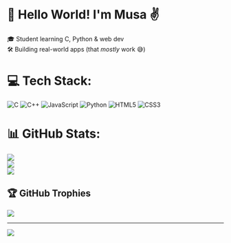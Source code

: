 # 🚀 Hello World! I'm Musa ✌  
🎓 Student learning C, Python & web dev  
🛠️ Building real-world apps (that *mostly* work 😅)


# 💻 Tech Stack:
![C](https://img.shields.io/badge/c-%2300599C.svg?style=for-the-badge&logo=c&logoColor=white) ![C++](https://img.shields.io/badge/c++-%2300599C.svg?style=for-the-badge&logo=c%2B%2B&logoColor=white) ![JavaScript](https://img.shields.io/badge/javascript-%23323330.svg?style=for-the-badge&logo=javascript&logoColor=%23F7DF1E) ![Python](https://img.shields.io/badge/python-3670A0?style=for-the-badge&logo=python&logoColor=ffdd54) ![HTML5](https://img.shields.io/badge/html5-%23E34F26.svg?style=for-the-badge&logo=html5&logoColor=white) ![CSS3](https://img.shields.io/badge/css3-%231572B6.svg?style=for-the-badge&logo=css3&logoColor=white)
# 📊 GitHub Stats:
![](https://github-readme-stats.vercel.app/api?username=MusaBinKhalid&theme=dark&hide_border=false&include_all_commits=false&count_private=false)<br/>
![](https://nirzak-streak-stats.vercel.app/?user=MusaBinKhalid&theme=dark&hide_border=false)<br/>
![](https://github-readme-stats.vercel.app/api/top-langs/?username=MusaBinKhalid&theme=dark&hide_border=false&include_all_commits=false&count_private=false&layout=compact)

## 🏆 GitHub Trophies
![](https://github-profile-trophy.vercel.app/?username=MusaBinKhalid&theme=radical&no-frame=false&no-bg=true&margin-w=4)

---
[![](https://visitcount.itsvg.in/api?id=MusaBinKhalid&icon=0&color=0)](https://visitcount.itsvg.in)

<!-- Proudly created with GPRM ( https://gprm.itsvg.in ) -->
